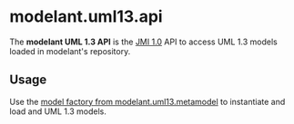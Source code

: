 modelant.uml13.api
==================

The **modelant UML 1.3 API** is the [JMI 1.0](https://jcp.org/en/jsr/detail?id=40) API to access UML 1.3 models loaded in modelant's repository. 

<!-- MACRO{toc} -->


Usage
-----

Use the [model factory from modelant.uml13.metamodel](../modelant.uml13.metamodel/index.html) to instantiate and load and UML 1.3 models.